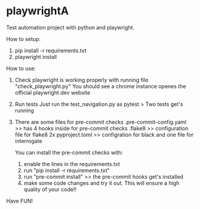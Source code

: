 # playwrightA
Test automation project with python and playwright.

How to setup:
1) pip install -r requirements.txt
2) playwright install

How to use:
1) Check playwright is working properly with running file "check_playwright.py"
    You should see a chrome instance openes the official playwright.dev website
2) Run tests
    Just run the test_navigation.py as pytest > Two tests get's running
3) There are some files for pre-commit checks
    .pre-commit-config.yaml >> has 4 hooks inside for pre-commit checks
    .flake8 >> configuration file for flake8
    2x pyproject.toml >> configration for black and one file for interrogate
    
    You can install the pre-commit checks with:
    1) enable the lines in the requirements.txt
    2) run "pip install -r requirements.txt"
    3) run "pre-commit install" >> the pre-commit hooks get's installed
    4) make some code changes and try it out. This will ensure a high quality of your code!!


Have FUN!
